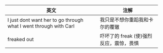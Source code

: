 |  英文   | 注解  |
|  ----  | ----  |
| I just dont want her to go through what I went through with Carl| 我只是不想你重蹈我和卡尔的覆辙 |
| freaked out | 吓坏了的 freak  (使)强烈反应，震惊，畏惧 |
